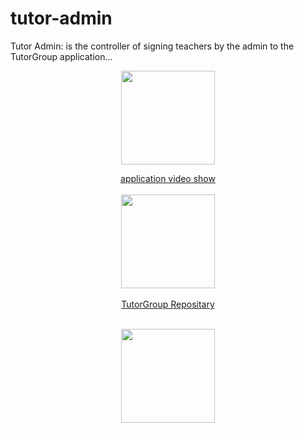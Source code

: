 # tutor-admin
Tutor Admin: is the controller of signing teachers by the admin to the TutorGroup application...


<p align="center"><img src="https://user-images.githubusercontent.com/97254019/190928581-c1321ed2-e618-4b54-b797-01e17a676791.png" width=150 height=150></p>

<div  align="center">
 <a href="https://drive.google.com/file/d/1GCLoEVviHxhf-ZOyuL_-hl3y9GcIDTHp/view?usp=sharing">application video show</a>
</div>


<br>

<div align="center">
<img src="https://user-images.githubusercontent.com/97254019/190928618-f40ef9e0-3a17-41c0-95e1-3e6a989029b0.png" width=150 height=150>
</div>
<br>
  <div align="center">
        <a href="https://github.com/Safin9/Tutor-Group.git">TutorGroup Repositary</a>
</div>
<br>






<p align="center"><img src="https://user-images.githubusercontent.com/97254019/179369890-28d9d041-e9ba-4e73-bfba-e0512c31b4c5.png" width=150 height=150></p>
